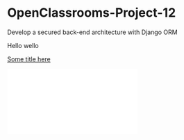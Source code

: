 # OpenClassrooms-Project-12
Develop a secured back-end architecture with Django ORM

Hello wello

[Some title here](documentation/P12%20-%20Documentation.pdf)

<embed src="documentation/P12%20-%20Documentation.pdf" type="application/pdf" />
